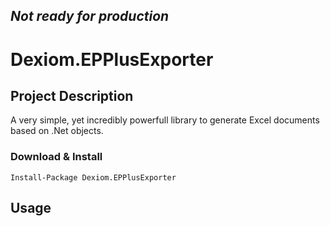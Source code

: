 **_Not ready for production_**
---

# Dexiom.EPPlusExporter


Project Description
-------------------
A very simple, yet incredibly powerfull library to generate Excel documents based on .Net objects.

### Download & Install

```
Install-Package Dexiom.EPPlusExporter
```

Usage
-----
